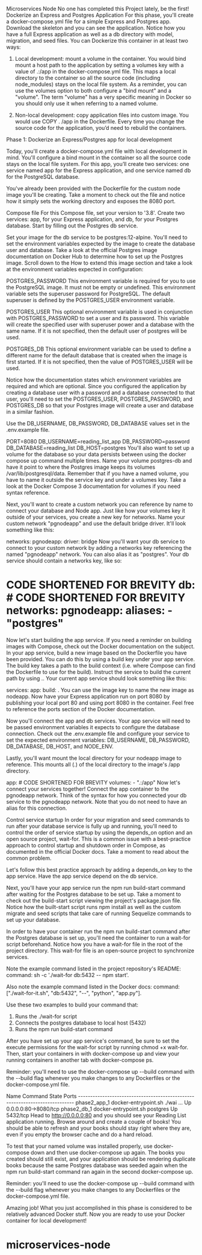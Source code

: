 Microservices Node
No one has completed this Project lately, be the first!
Dockerize an Express and Postgres Application
For this phase, you'll create a docker-compose.yml file for a simple Express and Postgres app. Download the skeleton and you can see the application. Notice how you have a full Express application as well as a db directory with model, migration, and seed files. You can Dockerize this container in at least two ways:

1. Local development: mount a volume in the container. You would bind mount a host path to the application by setting a volumes key with a value of .:/app in the docker-compose.yml file. This maps a local directory to the container so all the source code (including node_modules) stays on the local file system. As a reminder, you can use the volumes option to both configure a "bind mount" and a "volume". The term "volume" has a very specific meaning in Docker so you should only use it when referring to a named volume.

3. Non-local development: copy application files into custom image. You would use COPY . /app in the Dockerfile. Every time you change the source code for the application, you’d need to rebuild the containers.

Phase 1: Dockerize an Express/Postgres app for local development

Today, you'll create a docker-compose.yml file with local development in mind. You'll configure a bind mount in the container so all the source code stays on the local file system. For this app, you’ll create two services: one service named app for the Express application, and one service named db for the PostgreSQL database.

You've already been provided with the Dockerfile for the custom node image you'll be creating. Take a moment to check out the file and notice how it simply sets the working directory and exposes the 8080 port.

Compose file
For this Compose file, set your version to '3.8'. Create two services: app, for your Express application, and db, for your Postgres database. Start by filling out the Postgres db service.

Set your image for the db service to be postgres:12-alpine. You'll need to set the environment variables expected by the image to create the database user and database. Take a look at the official Postgres image documentation on Docker Hub to determine how to set up the Postgres image. Scroll down to the How to extend this image section and take a look at the environment variables expected in configuration:

POSTGRES_PASSWORD This environment variable is required for you to use the PostgreSQL image. It must not be empty or undefined. This environment variable sets the superuser password for PostgreSQL. The default superuser is defined by the POSTGRES_USER environment variable.

POSTGRES_USER This optional environment variable is used in conjunction with POSTGRES_PASSWORD to set a user and its password. This variable will create the specified user with superuser power and a database with the same name. If it is not specified, then the default user of postgres will be used.

POSTGRES_DB This optional environment variable can be used to define a different name for the default database that is created when the image is first started. If it is not specified, then the value of POSTGRES_USER will be used.

Notice how the documentation states which environment variables are required and which are optional. Since you configured the application by creating a database user with a password and a database connected to that user, you'll need to set the POSTGRES_USER, POSTGRES_PASSWORD, and POSTGRES_DB so that your Postgres image will create a user and database in a similar fashion.

Use the DB_USERNAME, DB_PASSWORD, DB_DATABASE values set in the .env.example file.

PORT=8080
DB_USERNAME=reading_list_app
DB_PASSWORD=password
DB_DATABASE=reading_list
DB_HOST=postgres
You'll also want to set up a volume for the database so your data persists between using the docker compose up command multiple times. Name your volume postgres-db and have it point to where the Postgres image keeps its volumes /var/lib/postgresql/data. Remember that if you have a named volume, you have to name it outside the service key and under a volumes key. Take a look at the Docker Compose 3 documentation for volumes if you need syntax reference.

Next, you'll want to create a custom network you can reference by name to connect your database and Node app. Just like how your volumes key it outside of your services, you create a new key for networks. Name your custom network "pgnodeapp" and use the default bridge driver. It'll look something like this:

networks: pgnodeapp: driver: bridge
Now you'll want your db service to connect to your custom network by adding a networks key referencing the named "pgnodeapp" network. You can also alias it as "postgres". Your db service should contain a networks key, like so:

# CODE SHORTENED FOR BREVITY db: # CODE SHORTENED FOR BREVITY networks: pgnodeapp: aliases: - "postgres"
Now let's start building the app service. If you need a reminder on building images with Compose, check out the Docker documentation on the subject. In your app service, build a new image based on the Dockerfile you have been provided. You can do this by using a build key under your app service. The build key takes a path to the build context (i.e. where Compose can find the Dockerfile to use for the build). Instruct the service to build the current path by using .. Your current app service should look something like this:

services: app: build: .
You can use the image key to name the new image as nodeapp. Now have your Express application run on port 8080 by publishing your local port 80 and using port 8080 in the container. Feel free to reference the ports section of the Docker documentation.

Now you'll connect the app and db services. Your app service will need to be passed environment variables it expects to configure the database connection. Check out the .env.example file and configure your service to set the expected environment variables: DB_USERNAME, DB_PASSWORD, DB_DATABASE, DB_HOST, and NODE_ENV.

Lastly, you'll want mount the local directory for your nodeapp image to reference. This mounts all (.) of the local directory to the image's /app directory.

app: # CODE SHORTENED FOR BREVITY volumes: - ".:/app"
Now let's connect your services together! Connect the app container to the pgnodeapp network. Think of the syntax for how you connected your db service to the pgnodeapp network. Note that you do not need to have an alias for this connection.

Control service startup
In order for your migration and seed commands to run after your database service is fully up and running, you'll need to control the order of service startup by using the depends_on option and an open source project, wait-for. This is a common issue with a best-practice approach to control startup and shutdown order in Compose, as documented in the official Docker docs. Take a moment to read about the common problem.

Let's follow this best practice approach by adding a depends_on key to the app service. Have the app service depend on the db service.

Next, you'll have your app service run the npm run build-start command after waiting for the Postgres database to be set up. Take a moment to check out the build-start script viewing the project's package.json file. Notice how the built-start script runs npm install as well as the custom migrate and seed scripts that take care of running Sequelize commands to set up your database.

In order to have your container run the npm run build-start command after the Postgres database is set up, you'll need the container to run a wait-for script beforehand. Notice how you have a wait-for file in the root of the project directory. This wait-for file is an open-source project to synchronize services.

Note the example command listed in the project repository's README: command: sh -c './wait-for db:5432 -- npm start'.

Also note the example command listed in the Docker docs: command: ["./wait-for-it.sh", "db:5432", "--", "python", "app.py"].

Use these two examples to build your command that:

1. Runs the ./wait-for script
2. Connects the postgres database to local host (5432)
3. Runs the npm run build-start command

After you have set up your app service's command, be sure to set the execute permissions for the wait-for script by running chmod +x wait-for. Then, start your containers in with docker-compose up and view your running containers in another tab with docker-compose ps.

Reminder: you'll need to use the docker-compose up --build command with the --build flag whenever you make changes to any Dockerfiles or the docker-compose.yml file.

Name Command State Ports ---------------------------------------------------------------------------- phase2_app_1 docker-entrypoint.sh ./wai ... Up 0.0.0.0:80->8080/tcp phase2_db_1 docker-entrypoint.sh postgres Up 5432/tcp
Head to http://0.0.0.0:80 and you should see your Reading List application running. Browse around and create a couple of books! You should be able to refresh and your books should stay right where they are, even if you empty the browser cache and do a hard reload.

To test that your named volume was installed properly, use docker-compose down and then use docker-compose up again. The books you created should still exist, and your application should be rendering duplicate books because the same Postgres database was seeded again when the npm run build-start command ran again in the second docker-compose up.

Reminder: you'll need to use the docker-compose up --build command with the --build flag whenever you make changes to any Dockerfiles or the docker-compose.yml file.

Amazing job! What you just accomplished in this phase is considered to be relatively advanced Docker stuff. Now you are ready to use your Docker container for local development!

# microservices-node
